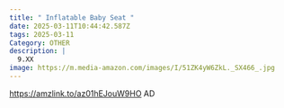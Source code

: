 ```yaml
---
title: " Inflatable Baby Seat "
date: 2025-03-11T10:44:42.587Z
tags: 2025-03-11
Category: OTHER
description: |
  9.XX
image: https://m.media-amazon.com/images/I/51ZK4yW6ZkL._SX466_.jpg
---
```

https://amzlink.to/az01hEJouW9HO   AD